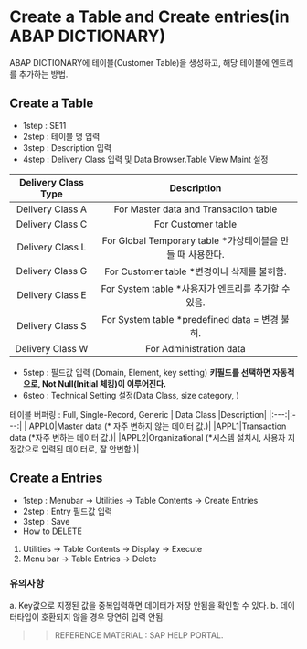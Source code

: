  # Create a Table and Create entries(in ABAP DICTIONARY)
 ABAP DICTIONARY에 테이블(Customer Table)을 생성하고, 해당 테이블에 엔트리를 추가하는 방법.
 

## Create a Table
- 1step : SE11
- 2step : 테이블 명 입력
- 3step : Description 입력
- 4step : Delivery Class 입력 및 Data Browser.Table View Maint 설정
 
 

| Delivery Class Type |Description|
|:---:|:---:|
| Delivery Class A  |For Master data and Transaction table|
|Delivery Class C|For Customer table|
|Delivery Class L|For Global Temporary table *가상테이블을 만들 때 사용한다.|
|Delivery Class G|For Customer table *변경이나 삭제를 불허함.|
|Delivery Class E|For System table *사용자가 엔트리를 추가할 수 있음.|
|Delivery Class S|For System table *predefined data = 변경 불허.|
|Delivery Class W|For Administration data |

- 5step : 필드값 입력 (Domain, Element, key setting)
**키필드를 선택하면 자동적으로, Not Null(Initial 체킹)이 이루어진다.**
- 6steo : Technical Setting 설정(Data Class, size category, )

테이블 버퍼링 : Full, Single-Record, Generic
| Data Class |Description|
|:---:|:---:|
| APPL0|Master data (* 자주 변하지 않는 데이터 값.)|
|APPL1|Transaction data (*자주 변하는 데이터 값.)|
|APPL2|Organizational (*시스템 설치시, 사용자 지정값으로 입력된 데이터로, 잘 안변함.)|
 


## Create a Entries
- 1step : Menubar -> Utilities -> Table Contents -> Create Entries
- 2step : Entry 필드값 입력
- 3step : Save
- How to DELETE 
  
1. Utilities -> Table Contents -> Display -> Execute
2. Menu bar -> Table Entries -> Delete
 
### 유의사항
a. Key값으로 지정된 값을 중복입력하면 데이터가 저장 안됨을 확인할 수 있다.
b. 데이터타입이 호환되지 않을 경우 당연히 입력 안됨.

>  > REFERENCE MATERIAL : SAP HELP PORTAL.
